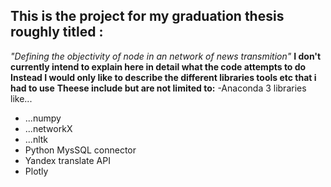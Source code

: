 ## This is the project for my graduation thesis roughly titled :
*"Defining the objectivity of node in an network of news transmition"*
**I don't currently intend to explain here in detail what the code attempts to do**
**Instead I would only like to describe the different libraries tools etc that i had to use**
**Theese include but are not limited to:**
-Anaconda 3 libraries like...
- ...numpy
- ...networkX
- ...nltk
- Python MysSQL connector
- Yandex translate API
- Plotly
